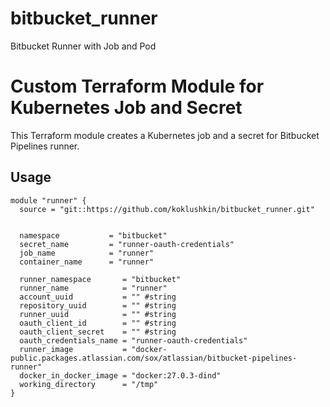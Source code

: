# bitbucket_runner
Bitbucket Runner with Job and Pod
# Custom Terraform Module for Kubernetes Job and Secret

This Terraform module creates a Kubernetes job and a secret for Bitbucket Pipelines runner.

## Usage

```hcl
module "runner" {
  source = "git::https://github.com/koklushkin/bitbucket_runner.git"


  namespace           = "bitbucket"
  secret_name         = "runner-oauth-credentials"
  job_name            = "runner"
  container_name      = "runner"

  runner_namespace       = "bitbucket"
  runner_name            = "runner"
  account_uuid           = "" #string
  repository_uuid        = "" #string
  runner_uuid            = "" #string
  oauth_client_id        = "" #string
  oauth_client_secret    = "" #string
  oauth_credentials_name = "runner-oauth-credentials"
  runner_image           = "docker-public.packages.atlassian.com/sox/atlassian/bitbucket-pipelines-runner"
  docker_in_docker_image = "docker:27.0.3-dind"
  working_directory      = "/tmp"
}
